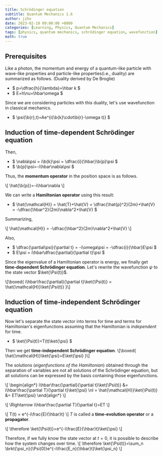 ```yaml
---
title: Schrödinger equation
subtitle: Quantum Mechanics 1.6
author: jiho
date: 2023-02-10 09:00:00 +0800
categories: [Learning, Physics, Quantum Mechanics]
tags: [physics, quantum mechanics, schrödinger equation, wavefunction]
math: true
---
```


## Prerequisites

Like a photon, the momentum and energy of a quantum-like particle
with wave-like properties and particle-like properties(i.e., duality) are summarized as follows.
(Duality derived by De Broglie)
* $ p=\dfrac{h}{\lambda}=\hbar k $
* $ E=h\nu=\hbar\omega $

Since we are considering particles with this duality, let's use wavefunction in classical mechanics.
* $ \psi(\b{r},t)=Ae^{i(\b{k}\cdot\b{r}-\omega t)} $

## Induction of time-dependent Schrödinger equation

Then,
* $ \nabla\psi = i\b{k}\psi = \dfrac{i}{\hbar}\b{p}\psi $
* $ \b{p}\psi=-i\hbar\nabla\psi $

Thus, the **momentum operator** in the position space is as follows. 

\\[ \hat{\b{p}}=-i\hbar\nabla \\]

We can write a **Hamiltonian operator** using this result:
* $ \hat{\mathcal{H}} = \hat{T}+\hat{V} = \dfrac{\hat{p}^2}{2m}+\hat{V} = -\dfrac{\hbar^2}{2m}\nabla^2+\hat{V} $

Summarizing,

\\[ \hat{\mathcal{H}} = -\dfrac{\hbar^2}{2m}\nabla^2+\hat{V} \\]

Also,
* $ \dfrac{\partial\psi}{\partial t} = -i\omega\psi = -\dfrac{i}{\hbar}E\psi $
* $ E\psi = i\hbar\dfrac{\partial}{\partial t}\psi $

Since the eigenvalue of a Hamiltonian operator is energy,
we finally get **time-dependent Schrödinger equation**.
Let's rewrite the wavefunction $\psi$ to the state vector $\ket{\Psi(t)}$.

\\[\boxed{  i\hbar\frac{\partial}{\partial t}\ket{\Psi(t)} = \hat{\mathcal{H}}\ket{\Psi(t)}  }\\]

## Induction of time-independent Schrödinger equation

Now let's separate the state vector into terms for time and terms for Hamiltonian's eigenfunctions
assuming that the Hamiltonian is _independent_ for time.
* $ \ket{\Psi(t)}=T(t)\ket{\psi} $

Then we get **time-independent Schrödinger equation**.
\\[\boxed{  \hat{\mathcal{H}}\ket{\psi}=E\ket{\psi}  }\\]

The solutions (_eigenfunctions of the Hamiltonian_) obtained through the separation of variables are not all solutions of the Schrödinger equation,
but all solutions can be expressed by the basis containing those eigenfunctions.

\\[ \begin{align\*}
i\hbar\frac{\partial}{\partial t}\ket{\Psi(t)} &= i\hbar\frac{\partial T}{\partial t}\ket{\psi} \nl
= \hat{\mathcal{H}}\ket{\Psi(t)} &= ET\ket{\psi}
\end{align\*} \\]

\\[ \Rightarrow  i\hbar\frac{\partial T}{\partial t}=ET \\]

\\[ T(t) = e^{-i\frac{E}{\hbar}t} \\]
$T$ is called a **time-evolution operator** or a **propagator**.

\\[ \therefore  \ket{\Psi(t)}=e^{-i\frac{E}{\hbar}t}\ket{\psi} \\]

Therefore, if we fully know the state vector at $t=0$, it is possible to describe how the system changes over time.
\\[ \therefore  \ket{\Psi(t)}=\sum_n \brkt{\psi_n}{\Psi(0)}e^{-i\frac{E_n}{\hbar}t}\ket{\psi_n} \\]
